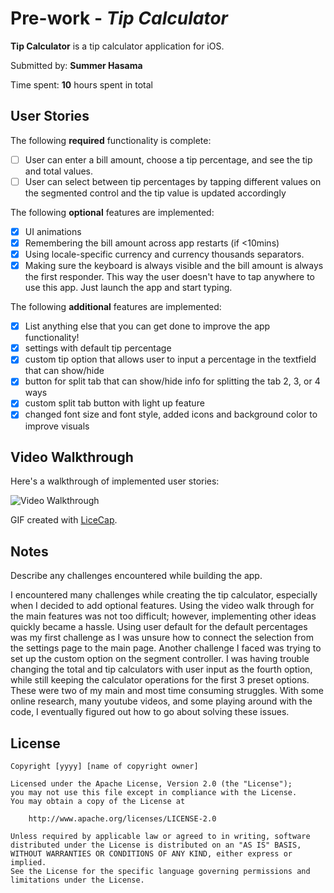 # Pre-work - *Tip Calculator*

**Tip Calculator** is a tip calculator application for iOS.

Submitted by: **Summer Hasama**

Time spent: **10** hours spent in total

## User Stories

The following **required** functionality is complete:

* [ ] User can enter a bill amount, choose a tip percentage, and see the tip and total values.
* [ ] User can select between tip percentages by tapping different values on the segmented control and the tip value is updated accordingly

The following **optional** features are implemented:

* [x] UI animations
* [x] Remembering the bill amount across app restarts (if <10mins)
* [x] Using locale-specific currency and currency thousands separators.
* [x] Making sure the keyboard is always visible and the bill amount is always the first responder. This way the user doesn't have to tap anywhere to use this app. Just launch the app and start typing.

The following **additional** features are implemented:

- [x] List anything else that you can get done to improve the app functionality!
- [x] settings with default tip percentage
- [x] custom tip option that allows user to input a percentage in the textfield that can show/hide
- [x] button for split tab that can show/hide info for splitting the tab 2, 3, or 4 ways
- [x] custom split tab button with light up feature
- [x] changed font size and font style, added icons and background color to improve visuals

## Video Walkthrough

Here's a walkthrough of implemented user stories:

<img src='http://g.recordit.co/h40lH1poJO.gif' title='Video Walkthrough' width='' alt='Video Walkthrough' />

GIF created with [LiceCap](http://www.cockos.com/licecap/).

## Notes

Describe any challenges encountered while building the app.

I encountered many challenges while creating the tip calculator, especially when I decided to add optional features. Using the video walk through for the main features was not too difficult; however, implementing other ideas quickly became a hassle. Using user default for the default percentages was my first challenge as I was unsure how to connect the selection from the settings page to the main page. Another challenge I faced was trying to set up the custom option on the segment controller. I was having trouble changing the total and tip calculators with user input as the fourth option, while still keeping the calculator operations for the first 3 preset options. These were two of my main and most time consuming struggles. With some online research, many youtube videos, and some playing around with the code, I eventually figured out how to go about solving these issues. 

## License

    Copyright [yyyy] [name of copyright owner]

    Licensed under the Apache License, Version 2.0 (the "License");
    you may not use this file except in compliance with the License.
    You may obtain a copy of the License at

        http://www.apache.org/licenses/LICENSE-2.0

    Unless required by applicable law or agreed to in writing, software
    distributed under the License is distributed on an "AS IS" BASIS,
    WITHOUT WARRANTIES OR CONDITIONS OF ANY KIND, either express or implied.
    See the License for the specific language governing permissions and
    limitations under the License.

